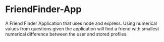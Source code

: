 # FriendFinder-App

A Friend Finder Application that uses node and express. Using numerical values from questions given the application will find a friend with smallest numerical difference between the user and stored profiles.
